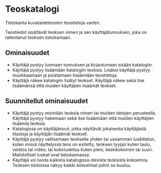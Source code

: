 # Teoskatalogi
Tietokanta kuvataideteosten teostietoja varten.

Teostiedot sisältävät teoksen nimen ja sen käyttäjätunnuksen, joka on tallentanut teoksen tietokantaan.

## Ominaisuudet
* Käyttäjä pystyy luomaan tunnuksen ja kirjautumaan sisään katalogiin.
* Käyttäjä pystyy lisäämään katalogiin teoksia. Lisäksi käyttäjä pystyy muokkaamaan ja poistamaan lisäämiään teostietoja.
* Käyttäjä näkee katalogiin lisätyt teokset. Käyttäjä näkee sekä itse lisäämänsä että muiden käyttäjien lisäämät teokset.
## Suunnitellut ominaisuudet
* Käyttäjä pystyy etsimään teoksia nimen tai muiden tietojen perusteella. Käyttäjä pystyy hakemaan sekä itse lisäämiään että muiden käyttäjien lisäämiä teoksia.
* Katalogissa on käyttäjäsivut, jotka näyttävät jokaisesta käyttäjästä tilastoja ja käyttäjän lisäämät teokset.
* Käyttäjä pystyy valitsemaan teokselle yhden tai useamman luokittelun, kuten missä näyttelyssä teos on esitetty; teoksen tyyppi kuten taulu, veistos tai video; tai kokoluokitus kuten pieni, keskikokoinen tai suuri. Mahdolliset luokat ovat tietokannassa.
* Käyttäjä voi luoda kaikista katalogissa olevista teoksista kokoelmia. Teoksen tiedoissa näkyy kaikki kokoelmat joihin se kuuluu.

